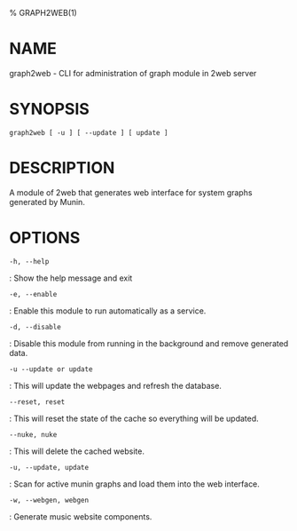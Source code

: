 % GRAPH2WEB(1)

NAME
====

graph2web - CLI for administration of graph module in 2web server

SYNOPSIS
========

`graph2web [ -u ] [ --update ] [ update ]`

DESCRIPTION
===========

A module of 2web that generates web interface for system graphs generated by Munin.

OPTIONS
=======

`-h, --help`

:   Show the help message and exit

`-e, --enable`

:   Enable this module to run automatically as a service.

`-d, --disable`

:   Disable this module from running in the background and remove generated data.

`-u --update or update`

:  This will update the webpages and refresh the database.

`--reset, reset`

:  This will reset the state of the cache so everything will be updated.

`--nuke, nuke`

:   This will delete the cached website.

`-u, --update, update`

:   Scan for active munin graphs and load them into the web interface.

`-w, --webgen, webgen`

:   Generate music website components.
